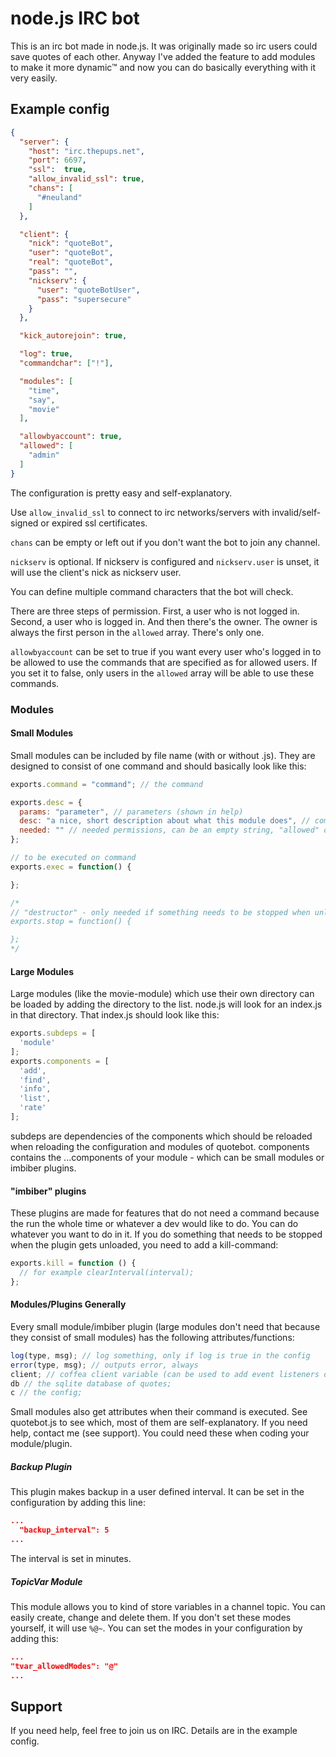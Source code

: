 # node.js IRC bot

This is an irc bot made in node.js.
It was originally made so irc users could save quotes of each other.
Anyway I've added the feature to add modules to make it more dynamic™ and now you can do basically everything with it very easily.


## Example config

```json
{
  "server": {
    "host": "irc.thepups.net",
    "port": 6697,
    "ssl":  true,
    "allow_invalid_ssl": true,
    "chans": [
      "#neuland"
    ]
  },

  "client": {
    "nick": "quoteBot",
    "user": "quoteBot",
    "real": "quoteBot",
    "pass": "",
    "nickserv": {
      "user": "quoteBotUser",
      "pass": "supersecure"
    }
  },

  "kick_autorejoin": true,

  "log": true,
  "commandchar": ["!"],

  "modules": [
    "time",
    "say",
    "movie"
  ],

  "allowbyaccount": true,
  "allowed": [
    "admin"
  ]
}
```

The configuration is pretty easy and self-explanatory.

Use ```allow_invalid_ssl``` to connect to irc networks/servers with invalid/self-signed or expired ssl certificates.

```chans``` can be empty or left out if you don't want the bot to join any channel.

```nickserv``` is optional. If nickserv is configured and ```nickserv.user``` is unset, it will use the client's nick as nickserv user.

You can define multiple command characters that the bot will check.

There are three steps of permission. First, a user who is not logged in. Second, a user who is logged in. And then there's the owner.
The owner is always the first person in the ```allowed``` array. There's only one.

```allowbyaccount``` can be set to true if you want every user who's logged in to be allowed to use the commands that are specified as for allowed users.
If you set it to false, only users in the ```allowed``` array will be able to use these commands.


### Modules

#### Small Modules

Small modules can be included by file name (with or without .js). They are designed to consist of one command and should basically look like this:
```javascript
exports.command = "command"; // the command

exports.desc = {
  params: "parameter", // parameters (shown in help)
  desc: "a nice, short description about what this module does", // command description (shown in help)
  needed: "" // needed permissions, can be an empty string, "allowed" or "owner" (used for help)
};

// to be executed on command
exports.exec = function() {

};

/*
// "destructor" - only needed if something needs to be stopped when unloading the module (e.g. a timer/an interval)
exports.stop = function() {

};
*/
```

#### Large Modules

Large modules (like the movie-module) which use their own directory can be loaded by adding the directory to the list.
node.js will look for an index.js in that directory. That index.js should look like this:
```javascript
exports.subdeps = [
  'module'
];
exports.components = [
  'add',
  'find',
  'info',
  'list',
  'rate'
];
```
subdeps are dependencies of the components which should be reloaded when reloading the configuration and modules of quotebot.
components contains the ...components of your module - which can be small modules or imbiber plugins.

#### "imbiber" plugins

These plugins are made for features that do not need a command because the run the whole time or whatever a dev would like to do.
You can do whatever you want to do in it. If you do something that needs to be stopped when the plugin gets unloaded, you need to add a kill-command:
```javascript
exports.kill = function () {
  // for example clearInterval(interval);
};
```

#### Modules/Plugins Generally

Every small module/imbiber plugin (large modules don't need that because they consist of small modules) has the following attributes/functions:
```javascript
log(type, msg); // log something, only if log is true in the config
error(type, msg); // outputs error, always
client; // coffea client variable (can be used to add event listeners or whatever you want to)
db // the sqlite database of quotes;
c // the config;
```
Small modules also get attributes when their command is executed. See quotebot.js to see which, most of them are self-explanatory. If you need help, contact me (see support).
You could need these when coding your module/plugin.

##### Backup Plugin

This plugin makes backup in a user defined interval. It can be set in the configuration by adding this line:
```json
...
  "backup_interval": 5
...
```
The interval is set in minutes.

##### TopicVar Module

This module allows you to kind of store variables in a channel topic. You can easily create, change and delete them.
If you don't set these modes yourself, it will use ```%@~```.
You can set the modes in your configuration by adding this:
```json
...
"tvar_allowedModes": "@"
...
```


## Support

If you need help, feel free to join us on IRC. Details are in the example config.
